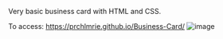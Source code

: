 Very basic business card with HTML and CSS.

To access: https://prchlmrie.github.io/Business-Card/
![image](https://github.com/user-attachments/assets/ccc670e9-bb53-43c0-8b62-59152b809d8f)
